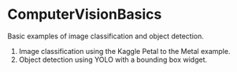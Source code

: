 # ComputerVisionBasics
Basic examples of image classification and object detection.

1) Image classification using the Kaggle Petal to the Metal example.
2) Object detection using YOLO with a bounding box widget.